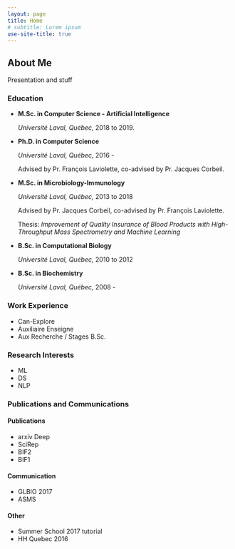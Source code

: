 ```yaml
---
layout: page
title: Home
# subtitle: Lorem ipsum
use-site-title: true
---
```


## About Me

Presentation and stuff

### Education

- **M.Sc. in Computer Science - Artificial Intelligence** 
    
    *Université Laval, Québec,* 2018 to 2019.
- **Ph.D. in Computer Science** 
    
    *Université Laval, Québec,* 2016 - 
  
    Advised by Pr. François Laviolette, co-advised by Pr. Jacques Corbeil.
- **M.Sc. in Microbiology-Immunology** 
  
    *Université Laval, Québec,* 2013 to 2018
  
    Advised by Pr. Jacques Corbeil, co-advised by Pr. François Laviolette.
  
    Thesis: *Improvement of Quality Insurance of Blood Products with High-Throughput Mass Spectrometry and Machine Learning*
- **B.Sc. in Computational Biology** 
  
    *Université Laval, Québec,* 2010 to 2012
- **B.Sc. in Biochemistry** 
  
    *Université Laval, Québec,* 2008 -

### Work Experience

 - Can-Explore
 - Auxiliaire Enseigne
 - Aux Recherche / Stages B.Sc.

### Research Interests

- ML
- DS
- NLP

### Publications and Communications

#### Publications

 - arxiv Deep
 - SciRep
 - BIF2
 - BIF1

#### Communication

- GLBIO 2017
- ASMS

#### Other

- Summer School 2017 tutorial
- HH Quebec 2016
